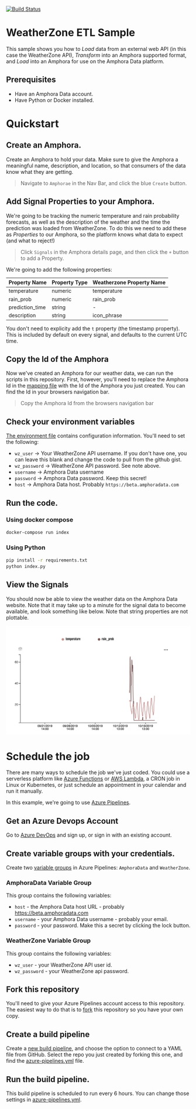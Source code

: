 [![Build Status](https://dev.azure.com/amphoradata/Public/_apis/build/status/WeatherZone_ETL?branchName=master)](https://dev.azure.com/amphoradata/Public/_build/latest?definitionId=6&branchName=master)

# WeatherZone ETL Sample

This sample shows you how to *Load* data from an external web API (in this case the WeatherZone API), *Transform* into an Amphora supported format, and *Load* into an Amphora for use on the Amphora Data platform.

## Prerequisites

* Have an Amphora Data account.
* Have Python or Docker installed.

# Quickstart

## Create an Amphora.

Create an Amphora to hold your data. Make sure to give the Amphora a meaningful name, description, and location, so that consumers of the data know what they are getting.

> Navigate to `Amphorae` in the Nav Bar, and click the blue `Create` button.

## Add Signal Properties to your Amphora.

We're going to be tracking the numeric temperature and rain probability forecasts, as well as the description of the weather and the time the prediction was loaded from WeatherZone. To do this we need to add these as *Properties* to our Amphora, so the platform knows what data to expect (and what to reject!)

> Click `Signals` in the Amphora details page, and then click the `+` button to add a Property.

We're going to add the following properties:

| Property Name   | Property Type | Weatherzone Property Name |
|-----------------|---------------|---------------------------|
| temperature     | numeric       | temperature               |
| rain_prob       | numeric       | rain_prob                 |
| prediction_time | string        | -                         |
| description     | string        | icon_phrase               |

You don't need to explicity add the `t` property (the timestamp property). This is included by default on every signal, and defaults to the current UTC time. 

## Copy the Id of the Amphora

Now we've created an Amphora for our weather data, we can run the scripts in this repository. First, however, you'll need to replace the Amphora Id in the [mapping file](mapping.py) with the Id of the Amphora you just created. You can find the Id in your browsers navigation bar. 

> Copy the Amphora Id from the browsers navigation bar

## Check your environment variables

[The environment file](.env) contains configuration information. You'll need to set the following:

* `wz_user` -> Your WeatherZone API username. If you don't have one, you can leave this blank and change the code to pull from the github gist.
* `wz_password` -> WeatherZone API password. See note above.
* `username` -> Amphora Data username
* `password` -> Amphora Data password. Keep this secret!
* `host` -> Amphora Data host. Probably `https://beta.amphoradata.com`

## Run the code.

### Using docker compose

```sh
docker-compose run index
```

### Using Python

```sh
pip install -r requirements.txt
python index.py
```

## View the Signals

You should now be able to view the weather data on the Amphora Data website. Note that it may take up to a minute for the signal data to become available, and look something like below. Note that string properties are not plottable.

![Plot of temperature and rain_prob values](images/chart_screenshot.png)

# Schedule the job

There are many ways to schedule the job we've just coded. You could use a serverless platform like [Azure Functions](https://azure.microsoft.com/en-in/services/functions/) or [AWS Lambda](https://aws.amazon.com/lambda/), a CRON job in Linux or Kubernetes, or just schedule an appointment in your calendar and run it manually.

In this example, we're going to use [Azure Pipelines](https://azure.microsoft.com/en-au/services/devops/pipelines/).

## Get an Azure Devops Account

Go to [Azure DevOps](https://dev.azure.com) and sign up, or sign in with an existing account.

## Create variable groups with your credentials.

Create two [variable groups](https://docs.microsoft.com/en-us/azure/devops/pipelines/library/variable-groups?view=azure-devops&tabs=yaml) in Azure Pipelines: `AmphoraData` and `WeatherZone`. 

### AmphoraData Variable Group

This group contains the following variables:

* `host` - the Amphora Data host URL - probably https://beta.amphoradata.com
* `username` - your Amphora Data username - probably your email.
* `password` - your password. Make this a secret by clicking the lock button.

### WeatherZone Variable Group

This group contains the following variables:

* `wz_user` - your WeatherZone API user id.
* `wz_password` - your WeatherZone api password.


## Fork this repository

You'll need to give your Azure Pipelines account access to this repository. The easiest way to do that is to [fork](https://help.github.com/en/articles/fork-a-repo) this repository so you have your own copy.


## Create a build pipeline

Create a [new build pipeline](https://docs.microsoft.com/en-us/azure/devops/pipelines/create-first-pipeline), and choose the option to connect to a YAML file from GitHub. Select the repo you just created by forking this one, and find the [azure-pipelines.yml](azure-pipelines.yml) file.

## Run the build pipeline.

This build pipeline is scheduled to run every 6 hours. You can change those settings in [azure-pipelines.yml](azure-pipelines.yml).


